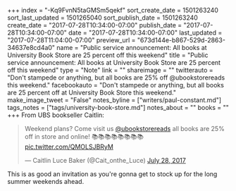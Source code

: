 +++
index = "-Kq9FvnN5taGMSm5qekf"
sort_create_date = 1501263240
sort_last_updated = 1501265040
sort_publish_date = 1501263240
create_date = "2017-07-28T10:34:00-07:00"
publish_date = "2017-07-28T10:34:00-07:00"
date = "2017-07-28T10:34:00-07:00"
last_updated = "2017-07-28T11:04:00-07:00"
preview_url = "673d144e-b867-529d-2863-34637e8cd4a0"
name = "Public service announcement: All books at University Book Store are 25 percent off this weekend"
title = "Public service announcement: All books at University Book Store are 25 percent off this weekend"
type = "Note"
link = ""
shareimage = ""
twitterauto = "Don't stampede or anything, but all books are 25% off @ubookstorereads this weekend."
facebookauto = "Don't stampede or anything, but all books are 25 percent off at University Book Store this weekend."
make_image_tweet = "False"
notes_byline = ["writers/paul-constant.md"]
tags_notes = ["tags/university-book-store.md"]
notes_about = ""
books = ""
+++
From UBS bookseller Caitlin:

<blockquote class="twitter-tweet" data-lang="en"><p lang="en" dir="ltr">Weekend plans? Come visit us <a href="https://twitter.com/ubookstorereads">@ubookstorereads</a> all books are 25% off in store and online! 📚📚📚📚📚📚📚📚 <a href="https://t.co/QMOLSJBRyM">pic.twitter.com/QMOLSJBRyM</a></p>&mdash; Caitlin Luce Baker (@Cait_onthe_Luce) <a href="https://twitter.com/Cait_onthe_Luce/status/890986907856814080">July 28, 2017</a></blockquote>

This is as good an invitation as you're gonna get to stock up for the long summer weekends ahead.

